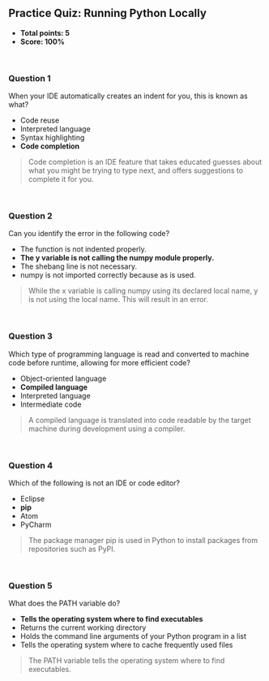 ## Practice Quiz: Running Python Locally
* **Total points: 5**
* **Score: 100%**

<br>

### Question 1

When your IDE automatically creates an indent for you, this is known as what?

* Code reuse
* Interpreted language
* Syntax highlighting
* **Code completion**

> Code completion is an IDE feature that takes educated guesses about what you might be trying to type next, and offers suggestions to complete it for you.

<br>

### Question 2

Can you identify the error in the following code?

* The function is not indented properly.
* **The y variable is not calling the numpy module properly.**
* The shebang line is not necessary.
* numpy is not imported correctly because as is used.

> While the x variable is calling numpy using its declared local name, y is not using the local name. This will result in an error.

<br>

### Question 3

Which type of programming language is read and converted to machine code before runtime, allowing for more efficient code?

* Object-oriented language
* **Compiled language**
* Interpreted language
* Intermediate code

> A compiled language is translated into code readable by the target machine during development using a compiler.

<br>

### Question 4

Which of the following is not an IDE or code editor?

* Eclipse
* **pip**
* Atom
* PyCharm

> The package manager pip is used in Python to install packages from repositories such as PyPI.

<br>

### Question 5

What does the PATH variable do?

* **Tells the operating system where to find executables**
* Returns the current working directory
* Holds the command line arguments of your Python program in a list
* Tells the operating system where to cache frequently used files

> The PATH variable tells the operating system where to find executables.